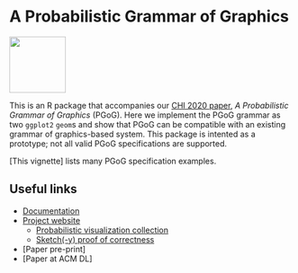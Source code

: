 # A Probabilistic Grammar of Graphics

<img src="https://xiaoyingpu.github.io/images/pgog-thumbnail.jpg" width="100">

This is an R package that accompanies our [CHI 2020 paper](https://osf.io/dy8qv/), _A Probabilistic Grammar of Graphics_ (PGoG). Here we implement the PGoG grammar as two `ggplot2` `geom`s and show that PGoG can be compatible with an existing grammar of graphics-based system. This package is intented as a prototype; not all valid PGoG specifications are supported.


[This vignette] lists many PGoG specification examples.

## Useful links

- [Documentation]()
- [Project website]()
  - [Probabilistic visualization collection]()
  - [Sketch(-y) proof of correctness](https://xiaoyingpu.github.io/note/correctness-proof/)
- [Paper pre-print]
- [Paper at ACM DL]
